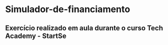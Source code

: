 # Simulador-de-financiamento

## Exercício realizado em aula durante o curso Tech Academy - StartSe
